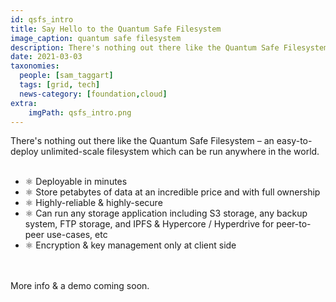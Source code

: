 ```yaml
---
id: qsfs_intro
title: Say Hello to the Quantum Safe Filesystem
image_caption: quantum safe filesystem
description: There's nothing out there like the Quantum Safe Filesystem – see what it can do for you!
date: 2021-03-03
taxonomies:
  people: [sam_taggart]
  tags: [grid, tech]
  news-category: [foundation,cloud]
extra:
    imgPath: qsfs_intro.png
---
```


There's nothing out there like the Quantum Safe Filesystem – an easy-to-deploy unlimited-scale filesystem which can be run anywhere in the world.
<br/>
<br/>

- ⚛ Deployable in minutes
- ⚛ Store petabytes of data at an incredible price and with full ownership
- ⚛ Highly-reliable & highly-secure
- ⚛ Can run any storage application including S3 storage, any backup system, FTP storage, and IPFS & Hypercore / Hyperdrive for peer-to-peer use-cases, etc
- ⚛ Encryption & key management only at client side
<br/>
<br/>
More info & a demo coming soon.